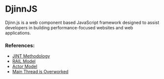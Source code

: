 # DjinnJS

Djinn.js is a web component based JavaScript framework designed to assist developers in building performance-focused websites and web applications.

### References:

- [JINT Methodology](https://jintmethod.dev/)
- [RAIL Model](https://developers.google.com/web/fundamentals/performance/rail)
- [Actor Model](https://dassur.ma/things/actormodel/)
- [Main Thread is Overworked](https://www.youtube.com/watch?v=7Rrv9qFMWNM)
